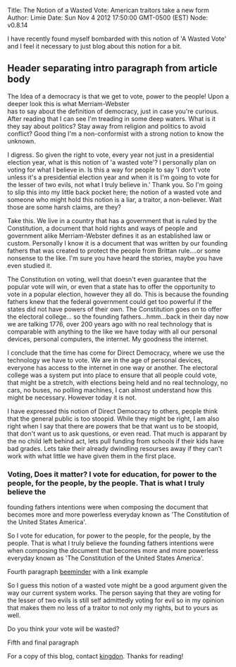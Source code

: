 Title: The Notion of a Wasted Vote: American traitors take a new form
Author: Limie
Date: Sun Nov 4 2012 17:50:00 GMT-0500 (EST)
Node: v0.8.14


I have recently found myself bombarded with this notion of 'A Wasted Vote' and I feel it necessary to just blog about 
this notion for a bit.

## Header separating intro paragraph from article body

The Idea of a democracy is that we get to vote, power to the people! Upon a deeper look this is what Merriam-Webster  
has to say about the definition of democracy, just in case you're curious. After reading that I can see I'm treading in 
some deep waters. What is it they say about politics? Stay away from religion and politics to avoid conflict? Good thing
I'm a non-conformist with a strong notion to know the unknown.

I digress. So given the right to vote, every year not just in a presidential election year, what is this notion of 'a 
wasted vote'?  I personally plan on voting for what I believe in. Is this a way for people to say 'I don't vote unless 
it's a presidential election year and when it is I'm going to vote for the lesser of two evils, not what I truly believe
in.' Thank you. So I'm going to slip this into my little back pocket here; the notion of a wasted vote and someone who 
might hold this notion is a liar, a traitor, a non-believer. Wait those are some harsh claims, are they?

Take this. We live in a country that has a government that is ruled by the Constitution, a document that hold rights and
ways of people and government alike Merriam-Webster defines it as an established law or custom. Personally I know it is 
a document that was written by our founding fathers that was created to protect the people from Brittan rule....or some 
nonsense to the like. I'm sure you have heard the stories, maybe you have even studied it.

The Constitution on voting, well that doesn't even guarantee that the popular vote will win, or even that a state has to
offer the opportunity to vote in a popular election, however they all do. This is because the founding fathers knew that
the federal government could get too powerful if the states did not have powers of their own. The Constitution goes on 
to offer the electoral college... so the founding fathers...hmm...back in their day now we are talking 1776, over 200 
years ago with no real technology that is comparable with anything to the like we have today with all our personal 
devices, personal computers, the internet. My goodness the internet.

I conclude that the time has come for Direct Democracy, where we use the technology we have to vote. We are in the age 
of personal devices, everyone has access to the internet in one way or another. The electoral college was a system put 
into place to ensure that all people could vote, that might be a stretch, with elections being held and no real 
technology, no cars, no buses, no polling machines, I can almost understand how this might be necessary. However today 
it is not.

I have expressed this notion of Direct Democracy to others, people think that the general public is too stoopid. While 
they might be right, I am also right when I say that there are powers that be that want us to be stoopid, that don't 
want us to ask questions, or even read. That much is apparant by the no child left behind act, lets pull funding from 
schools if their kids have bad grades. Lets take their already dwindling resourses away if they can't work with what 
little we have given them in the first place.





### Voting, Does it matter? I vote for education, for power to the people, for the people, by the people. That is what I truly believe the 
founding fathers intentions were when composing the document that becomes more and more powerless everyday known as 
'The Constitution of the United States America'.

So I vote for education, for power to the people, for the people, by the people. That is what I truly believe the 
founding fathers intentions were when composing the document that becomes more and more powerless everyday known as 
'The Constitution of the United States America'.


Fourth paragraph [beeminder][] with a link example

So I guess this notion of a wasted vote might be a good argument given the way our current system works. 
The person saying that they are voting for the lesser of two evils is still self admittedly voting for evil so in my 
opinion that makes them no less of a traitor to not only my rights, but to yours as well.

Do you think your vote will be wasted?  

Fifth and final paragraph

For a copy of this blog, contact [kingdon][].  Thanks for reading!

[kingdon]: mailto:kingdon@tuesdaystudios.com
[bitcoin]: http://bitcoin.org
[20-minutes]: http://beeminder.com/yebyenw/goals/20-minutes
[beeminder]: http://beeminder.com

